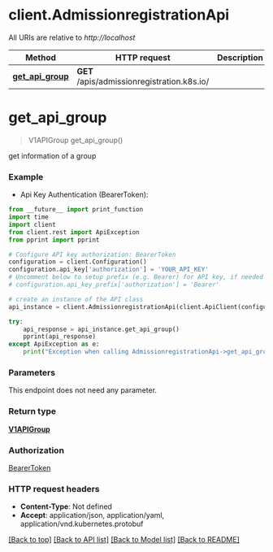 # client.AdmissionregistrationApi

All URIs are relative to *http://localhost*

Method | HTTP request | Description
------------- | ------------- | -------------
[**get_api_group**](AdmissionregistrationApi.md#get_api_group) | **GET** /apis/admissionregistration.k8s.io/ | 


# **get_api_group**
> V1APIGroup get_api_group()



get information of a group

### Example

* Api Key Authentication (BearerToken): 
```python
from __future__ import print_function
import time
import client
from client.rest import ApiException
from pprint import pprint

# Configure API key authorization: BearerToken
configuration = client.Configuration()
configuration.api_key['authorization'] = 'YOUR_API_KEY'
# Uncomment below to setup prefix (e.g. Bearer) for API key, if needed
# configuration.api_key_prefix['authorization'] = 'Bearer'

# create an instance of the API class
api_instance = client.AdmissionregistrationApi(client.ApiClient(configuration))

try:
    api_response = api_instance.get_api_group()
    pprint(api_response)
except ApiException as e:
    print("Exception when calling AdmissionregistrationApi->get_api_group: %s\n" % e)
```

### Parameters
This endpoint does not need any parameter.

### Return type

[**V1APIGroup**](V1APIGroup.md)

### Authorization

[BearerToken](../README.md#BearerToken)

### HTTP request headers

 - **Content-Type**: Not defined
 - **Accept**: application/json, application/yaml, application/vnd.kubernetes.protobuf

[[Back to top]](#) [[Back to API list]](../README.md#documentation-for-api-endpoints) [[Back to Model list]](../README.md#documentation-for-models) [[Back to README]](../README.md)

